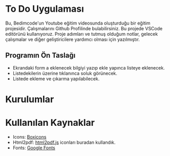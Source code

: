 # To Do Uygulaması

Bu, Bedimcode'un Youtube eğitim videosunda oluşturduğu bir eğitim projesidir. Çalışmalarını Github Profilinde bulabilirsiniz. Bu projede VSCode editörünü kullanıyoruz. Proje adımları ve tutmuş olduğum notlar, gelecek çalışmalar ve diğer geliştiricilere yardımcı olması için yazılmıştır.

## Programın Ön Taslağı

- Ekrandaki form a eklenecek bilgiyi yazıp ekle yapınca listeye eklenecek.
- Listedekilerin üzerine tıklanınca soluk görünecek.
- Listede ekleme ve çıkarma yapılabilecek.

# Kurulumlar


# Kullanılan Kaynaklar

- Icons: [Boxicons](https://boxicons.com)
- Html2pdf: [html2pdf.js](https://ekoopmans.github.io/html2pdf.js) iconları buradan kullandık.
- Fonts: [Google Fonts](https://fonts.google.com)

